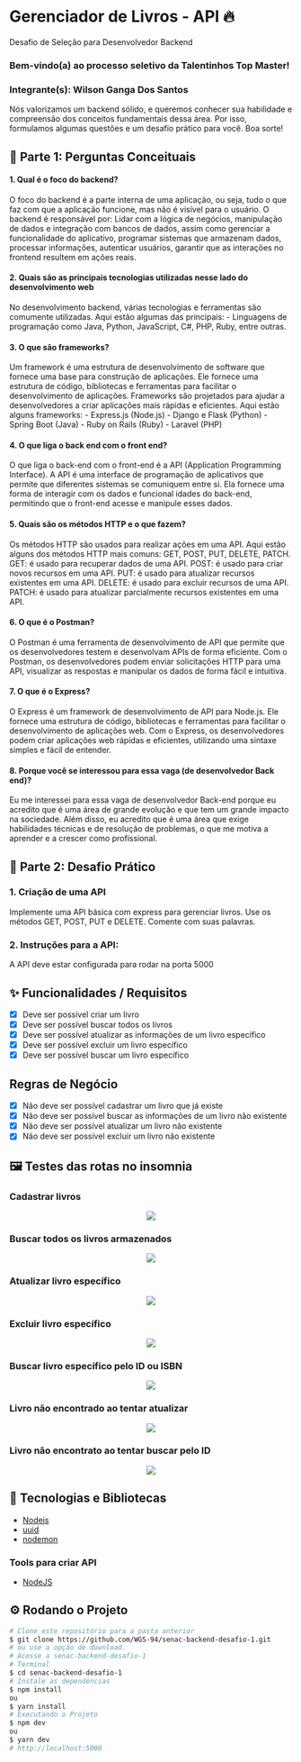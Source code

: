 <!-- Title -->
<h1> Gerenciador de Livros - API 🔥 </h1>

Desafio de Seleção para Desenvolvedor Backend

### Bem-vindo(a) ao processo seletivo da Talentinhos Top Master!

<h3>Integrante(s): Wilson Ganga Dos Santos</h3>

<p>
    Nós valorizamos um backend sólido, e queremos conhecer sua habilidade e compreensão dos
    conceitos fundamentais dessa área. Por isso, formulamos algumas questões e um desafio prático
    para você. Boa sorte!
</p>

</hr>

## 🚀 Parte 1: Perguntas Conceituais

<h4>1. Qual é o foco do backend?</h4>
<p>
    O foco do backend é a parte interna de uma aplicação, ou seja, tudo o que faz com que a aplicação funcione, mas não é visível para o usuário. O backend é responsável por: Lidar com a lógica de negócios, manipulação de dados e integração com bancos de dados, assim como gerenciar a funcionalidade do aplicativo, programar sistemas que armazenam dados, processar informações, autenticar usuários, garantir que as interações no frontend resultem em ações reais.
</p>

<h4>2. Quais são as principais tecnologias utilizadas nesse lado do desenvolvimento web</h4>
<p>
    No desenvolvimento backend, várias tecnologias e ferramentas são comumente utilizadas. Aqui estão algumas das principais:
    - Linguagens de programação como Java, Python, JavaScript, C#, PHP, Ruby, entre outras.
</p>

<h4>3. O que são frameworks?</h4>
<p>
    Um framework é uma estrutura de desenvolvimento de software que fornece uma base para construção  de aplicações. Ele fornece uma estrutura de código, bibliotecas e ferramentas  para facilitar o desenvolvimento de aplicações. Frameworks são projetados para ajudar a   desenvolvedores a criar aplicações mais rápidas e eficientes.
    Aqui estão alguns frameworks:
    - Express.js (Node.js)
    - Django e Flask (Python)
    - Spring Boot (Java)
    - Ruby on Rails (Ruby)
    - Laravel (PHP)
</p>

<h4>4. O que liga o back end com o front end?</h4>
<p>
    O que liga o back-end com o front-end é a API (Application Programming Interface).
    A API é uma interface de programação de aplicativos que permite que diferentes sistemas se comuniquem entre si. Ela fornece uma forma de interagir com os dados e funcional idades do back-end, permitindo  que o front-end acesse e manipule esses dados.
</p>

<h4>5. Quais são os métodos HTTP e o que fazem?</h4>
<p>
    Os métodos HTTP são usados para realizar ações em uma API. Aqui estão alguns dos métodos HTTP mais comuns: GET, POST, PUT, DELETE, PATCH. GET: é usado para recuperar dados de uma API. POST: é usado para criar novos recursos em uma API. PUT: é usado para atualizar recursos existentes em uma API. DELETE: é usado para excluir recursos de uma API. PATCH: é usado para atualizar parcialmente recursos existentes em uma API.  
</p>

<h4>6. O que é o Postman?</h4>
<p>
    O Postman é uma ferramenta de desenvolvimento de API que permite que os desenvolvedores  testem e desenvolvam APIs de forma eficiente. Com o Postman, os desenvolvedores podem enviar  solicitações HTTP para uma API, visualizar as respostas e manipular os dados de forma fácil e  intuitiva.
</p>

<h4>7. O que é o Express?</h4>
<p>
    O Express é um framework de desenvolvimento de API para Node.js. Ele fornece uma  estrutura de código, bibliotecas e ferramentas para facilitar o desenvolvimento de aplicações  web. Com o Express, os desenvolvedores podem criar aplicações web rápidas e eficientes, utilizando uma sintaxe simples e fácil de entender.
</p>

<h4>8. Porque você se interessou para essa vaga (de desenvolvedor Back end)?</h4>
<p>
    Eu me interessei para essa vaga de desenvolvedor Back-end porque eu acredito que é uma área de grande evolução e que tem um grande impacto na sociedade. Além disso, eu acredito que é uma área que exige habilidades técnicas e de resolução de problemas, o que me motiva a aprender e a crescer como profissional.
</p>

## 🚀 Parte 2: Desafio Prático

### 1. Criação de uma API

Implemente uma API básica com express para gerenciar livros. Use os métodos GET, POST, PUT e DELETE. Comente com suas palavras.

### 2. Instruções para a API:

A API deve estar configurada para rodar na porta 5000

## ✨ Funcionalidades / Requisitos

- [x] Deve ser possível criar um livro
- [x] Deve ser possível buscar todos os livros
- [x] Deve ser possível atualizar as informações de um livro específico
- [x] Deve ser possível excluir um livro específico
- [x] Deve ser possível buscar um livro específico

## Regras de Negócio

- [x] Não deve ser possível cadastrar um livro que já existe
- [x] Não deve ser possível buscar as informações de um livro não existente
- [x] Não deve ser possível atualizar um livro não existente
- [x] Não deve ser possível excluir um livro não existente

## 🖼️ Testes das rotas no insomnia

### Cadastrar livros

<!-- Logotipo -->
<div align="center">
  <img src="./assets/Cadastrar Livro.png">
</div>

### Buscar todos os livros armazenados

<div align="center">
  <img src="./assets//Buscar todos livros.png">
</div>

### Atualizar livro específico

<div align="center">
    <img src="./assets/Atualizar Livro.png">
</div>

### Excluir livro específico

<div align="center">
    <img src="./assets/Excluir Livro.png">
</div>

### Buscar livro específico pelo ID ou ISBN

<div align="center">
    <img src="./assets/Buscar pelo ID.png">
</div>

### Livro não encontrado ao tentar atualizar

<div align="center">
    <img src="./assets/Not found.png">
</div>

### Livro não encontrato ao tentar buscar pelo ID

<div align="center">
    <img src="./assets/Not found 2.png">
</div>

## 🧰 Tecnologias e Bibliotecas

* [Nodejs](https://nodejs.org/en/download/package-manager)
* [uuid](https://www.npmjs.com/package/uuid)
* [nodemon](https://www.npmjs.com/package/nodemon)

### Tools para criar API
 * [NodeJS](https://nodejs.org/en/)

## ⚙️ Rodando o Projeto
```bash
# Clone este repositório para a pasta anterior
$ git clone https://github.com/WGS-94/senac-backend-desafio-1.git
# ou use a opção de download.
# Acesse a senac-backend-desafio-1
# Terminal
$ cd senac-backend-desafio-1
# Instale as dependências
$ npm install
ou
$ yarn install
# Executando o Projeto
$ npm dev 
ou
$ yarn dev
# http://localhost:5000